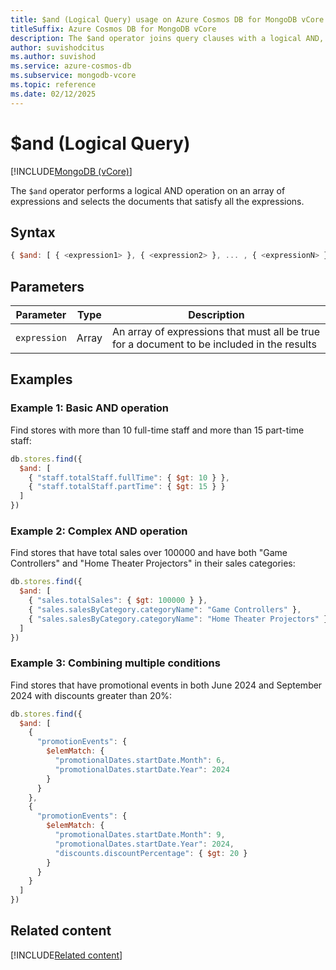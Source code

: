 ```yaml
---
title: $and (Logical Query) usage on Azure Cosmos DB for MongoDB vCore
titleSuffix: Azure Cosmos DB for MongoDB vCore
description: The $and operator joins query clauses with a logical AND, returning documents that match all specified conditions.
author: suvishodcitus
ms.author: suvishod
ms.service: azure-cosmos-db
ms.subservice: mongodb-vcore
ms.topic: reference
ms.date: 02/12/2025
---
```


# $and (Logical Query)

[!INCLUDE[MongoDB (vCore)](~/reusable-content/ce-skilling/azure/includes/cosmos-db/includes/appliesto-mongodb-vcore.md)]

The `$and` operator performs a logical AND operation on an array of expressions and selects the documents that satisfy all the expressions.

## Syntax

```javascript
{ $and: [ { <expression1> }, { <expression2> }, ... , { <expressionN> } ] }
```

## Parameters

| Parameter | Type | Description |
|-----------|------|-------------|
| `expression` | Array | An array of expressions that must all be true for a document to be included in the results |

## Examples

### Example 1: Basic AND operation

Find stores with more than 10 full-time staff and more than 15 part-time staff:

```javascript
db.stores.find({
  $and: [
    { "staff.totalStaff.fullTime": { $gt: 10 } },
    { "staff.totalStaff.partTime": { $gt: 15 } }
  ]
})
```

### Example 2: Complex AND operation

Find stores that have total sales over 100000 and have both "Game Controllers" and "Home Theater Projectors" in their sales categories:

```javascript
db.stores.find({
  $and: [
    { "sales.totalSales": { $gt: 100000 } },
    { "sales.salesByCategory.categoryName": "Game Controllers" },
    { "sales.salesByCategory.categoryName": "Home Theater Projectors" }
  ]
})
```

### Example 3: Combining multiple conditions

Find stores that have promotional events in both June 2024 and September 2024 with discounts greater than 20%:

```javascript
db.stores.find({
  $and: [
    {
      "promotionEvents": {
        $elemMatch: {
          "promotionalDates.startDate.Month": 6,
          "promotionalDates.startDate.Year": 2024
        }
      }
    },
    {
      "promotionEvents": {
        $elemMatch: {
          "promotionalDates.startDate.Month": 9,
          "promotionalDates.startDate.Year": 2024,
          "discounts.discountPercentage": { $gt: 20 }
        }
      }
    }
  ]
})
```


## Related content

[!INCLUDE[Related content](../includes/related-content.md)]
